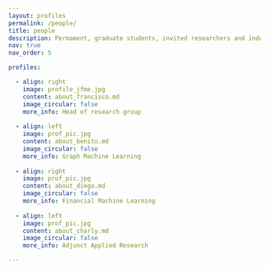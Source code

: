 ```yaml
---
layout: profiles
permalink: /people/
title: people
description: Permament, graduate students, invited researchers and industry practitioners. All members of the DeML Research Lab
nav: true
nav_order: 5

profiles:

  - align: right
    image: profile_jfme.jpg
    content: about_francisco.md
    image_circular: false
    more_info: Head of research group
  
  - align: left
    image: prof_pic.jpg
    content: about_benito.md
    image_circular: false
    more_info: Graph Machine Learning
  
  - align: right
    image: prof_pic.jpg
    content: about_diego.md
    image_circular: false
    more_info: Financial Machine Learning
  
  - align: left
    image: prof_pic.jpg
    content: about_charly.md
    image_circular: false
    more_info: Adjunct Applied Research

---
```

